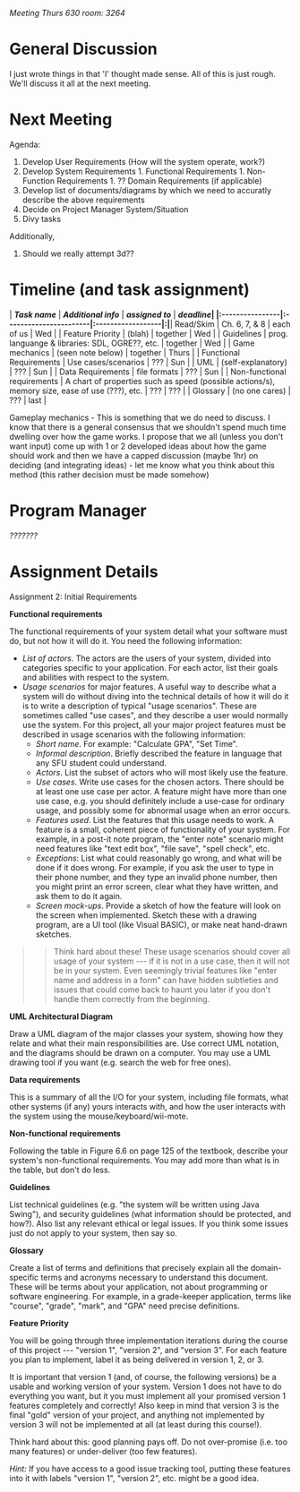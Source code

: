 _Meeting Thurs 630 room: 3264_

# General Discussion #

I just wrote things in that 'I' thought made sense.  All of this is just rough.  We'll discuss it all at the next meeting.




# Next Meeting #

Agenda:
  1. Develop User Requirements (How will the system operate, work?)
  1. Develop System Requirements
    1. Functional Requirements
    1. Non-Function Requirements
    1. ?? Domain Requirements (if applicable)
  1. Develop list of documents/diagrams by which we need to accuratly describe the above requirements
  1. Decide on Project Manager System/Situation
  1. Divy tasks

Additionally,

  1. Should we really attempt 3d??




# Timeline (and task assignment) #

| _**Task name**_ |  _**Additional info**_ | _**assigned to**_ | **_deadline_|
|:----------------|:-----------------------|:------------------|:|**| Read/Skim | Ch. 6, 7, & 8 | each of us | Wed |
| Feature Priority | (blah) | together | Wed |
| Guidelines | prog. languange & libraries: SDL, OGRE??, etc. | together | Wed |
| Game mechanics | (seen note below) | together | Thurs |
| Functional Requirements | Use cases/scenarios | ??? | Sun |
| UML | (self-explanatory) | ??? | Sun |
| Data Requirements | file formats | ??? | Sun |
| Non-functional requirements | A chart of properties such as speed (possible actions/s), memory size, ease of use (???), etc. | ??? | ??? |
| Glossary | (no one cares) | ??? | last |


Gameplay mechanics - This is something that we do need to discuss.  I know that there is a general consensus that we shouldn't spend much time dwelling over how the game works.  I propose that we all (unless you don't want input) come up with 1 or 2 developed ideas about how the game should work and then we have a capped discussion (maybe 1hr) on deciding (and integrating ideas) - let me know what you think about this method (this rather decision must be made somehow)



# Program Manager #

_???????_

# Assignment Details #

Assignment 2: Initial Requirements


**Functional requirements**

The functional requirements of your system detail what your software must do, but not how it will do it. You need the following information:

  * _List of actors_. The actors are the users of your system, divided into categories specific to your application. For each actor, list their goals and abilities with respect to the system.
  * _Usage scenarios_ for major features. A useful way to describe what a system will do without diving into the technical details of how it will do it is to write a description of typical "usage scenarios". These are sometimes called "use cases", and they describe a user would normally use the system. For this project, all your major project features must be described in usage scenarios with the following information:
    * _Short name_. For example: "Calculate GPA", "Set Time".
    * _Informal description_. Briefly described the feature in language that any SFU student could understand.
    * _Actors_. List the subset of actors who will most likely use the feature.
    * _Use cases_. Write use cases for the chosen actors. There should be at least one use case per actor. A feature might have more than one use case, e.g. you should definitely include a use-case for ordinary usage, and possibly some for abnormal usage when an error occurs.
    * _Features used_. List the features that this usage needs to work. A feature is a small, coherent piece of functionality of your system. For example, in a post-it note program, the "enter note" scenario might need features like "text edit box", "file save", "spell check", etc.
    * _Exceptions_: List what could reasonably go wrong, and what will be done if it does wrong. For example, if you ask the user to type in their phone number, and they type an invalid phone number, then you might print an error screen, clear what they have written, and ask them to do it again.
    * _Screen mock-ups_. Provide a sketch of how the feature will look on the screen when implemented. Sketch these with a drawing program, are a UI tool (like Visual BASIC), or make neat hand-drawn sketches.
> > Think hard about these! These usage scenarios should cover all usage of your system --- if it is not in a use case, then it will not be in your system.  Even seemingly trivial features like "enter name and address in a form" can have hidden subtleties and issues that could come back to haunt you later if you don't handle them correctly from the beginning.

**UML Architectural Diagram**

Draw a UML diagram of the major classes your system, showing how they relate and what their main responsibilities are.
Use correct UML notation, and the diagrams should be drawn on a computer. You may use a UML drawing tool if you want (e.g. search the web for free ones).

**Data requirements**

This is a summary of all the I/O for your system, including file formats, what other systems (if any) yours interacts with, and how the user interacts with the system using the mouse/keyboard/wii-mote.

**Non-functional requirements**

Following the table in Figure 6.6 on page 125 of the textbook, describe your system's non-functional requirements. You may add more than what is in the table, but don't do less.

**Guidelines**

List technical guidelines (e.g. "the system will be written using Java Swing"), and security guidelines (what information should be protected, and how?). Also list any relevant ethical or legal issues. If you think some issues just do not apply to your system, then say so.

**Glossary**

Create a list of terms and definitions that precisely explain all the domain-specific terms and acronyms necessary to understand this document. These will be terms about your application, not about programming or software engineering. For example, in a grade-keeper application, terms like "course", "grade", "mark", and "GPA" need precise definitions.

**Feature Priority**

You will be going through three implementation iterations  during the course of this project --- "version 1", "version 2", and "version 3". For each feature you plan to implement, label it as being delivered in version 1, 2, or 3.

It is important that version 1 (and, of course, the following versions) be a usable and working version of your system. Version 1 does not have to do everything you want, but it you must implement all your promised version 1 features completely and correctly! Also keep in mind that version 3 is the final "gold" version of your project, and anything not implemented by version 3 will not be implemented at all (at least during this course!).

Think hard about this: good planning pays off. Do not over-promise (i.e. too many features) or under-deliver (too few features).

_Hint:_ If you have access to a good issue tracking tool, putting these features into it with labels "version 1", "version 2", etc. might be a good idea.











